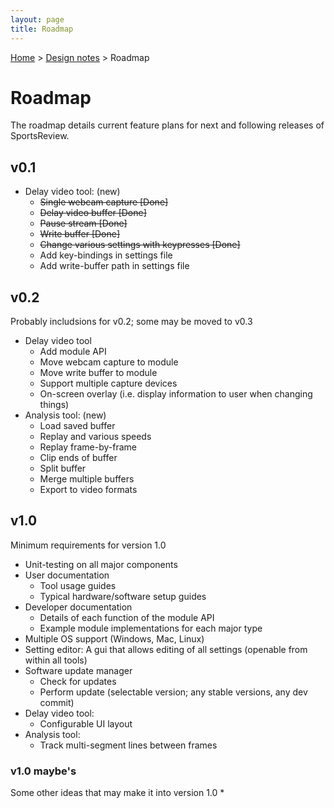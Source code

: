 ```yaml
---
layout: page
title: Roadmap
---
```


[Home](../) > [Design notes](./) > Roadmap

# Roadmap
The roadmap details current feature plans for next and following releases of SportsReview. 

## v0.1
* Delay video tool: (new)
	* <del>Single webcam capture [Done]</del>
	* <del>Delay video buffer [Done]</del>
	* <del>Pause stream [Done]</del>
	* <del>Write buffer [Done]</del>
	* <del>Change various settings with keypresses [Done]</del>
	* Add key-bindings in settings file
	* Add write-buffer path in settings file
	
## v0.2
Probably includsions for v0.2; some may be moved to v0.3
* Delay video tool
	* Add module API
	* Move webcam capture to module
	* Move write buffer to module
	* Support multiple capture devices
	* On-screen overlay (i.e. display information to user when changing things)
* Analysis tool: (new)
	* Load saved buffer
	* Replay and various speeds
	* Replay frame-by-frame
	* Clip ends of buffer
	* Split buffer
	* Merge multiple buffers
	* Export to video formats


## v1.0
Minimum requirements for version 1.0

* Unit-testing on all major components
* User documentation
	* Tool usage guides
	* Typical hardware/software setup guides
* Developer documentation
	* Details of each function of the module API
	* Example module implementations for each major type
* Multiple OS support (Windows, Mac, Linux)
* Setting editor: A gui that allows editing of all settings (openable from within all tools)
* Software update manager
	* Check for updates
	* Perform update (selectable version; any stable versions, any dev commit)
* Delay video tool:
	* Configurable UI layout
* Analysis tool:
	* Track multi-segment lines between frames

### v1.0 maybe's
Some other ideas that may make it into version 1.0
* 
